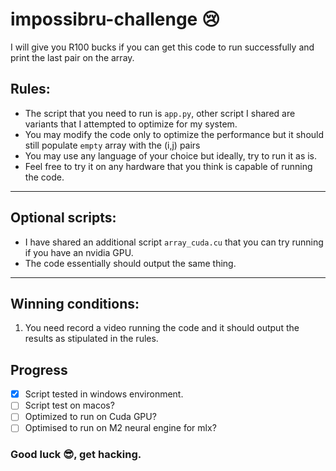 # impossibru-challenge 😢
I will give you R100 bucks if you can get this code to run successfully and print the last pair on the array.

## Rules:
- The script that you need to run is `app.py`, other script I shared are variants that I attempted to optimize for my system.
- You may modify the code only to optimize the performance but it should still populate `empty` array with the (i,j) pairs
- You may use any language of your choice but ideally, try to run it as is.
- Feel free to try it on any hardware that you think is capable of running the code.

---
## Optional scripts:
* I have shared an additional script `array_cuda.cu` that you can try running if you have an nvidia GPU.
* The code essentially should output the same thing.

---

## Winning conditions:
1. You need record a video running the code and it should output the results as stipulated in the rules.


## Progress
- [x] Script tested in windows environment.
- [ ] Script test on macos?
- [ ] Optimized to run on Cuda GPU?
- [ ] Optimised to run on M2 neural engine for mlx?

### Good luck 😎, get hacking.
